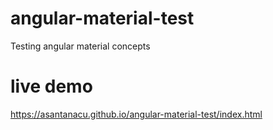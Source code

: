 # angular-material-test
Testing angular material concepts

# live demo
https://asantanacu.github.io/angular-material-test/index.html
